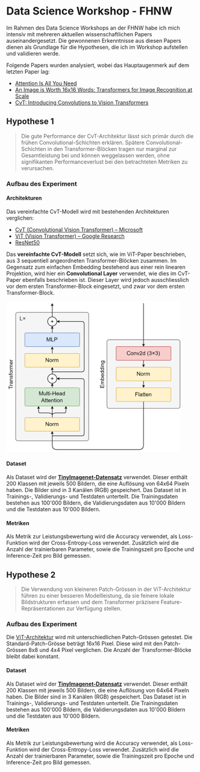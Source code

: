 # Data Science Workshop - FHNW

Im Rahmen des Data Science Workshops an der FHNW habe ich mich intensiv mit mehreren aktuellen wissenschaftlichen Papers auseinandergesetzt. Die gewonnenen Erkenntnisse aus diesen Papers dienen als Grundlage für die Hypothesen, die ich im Workshop aufstellen und validieren werde.

Folgende Papers wurden analysiert, wobei das Hauptaugenmerk auf dem letzten Paper lag:

- [Attention Is All You Need](https://proceedings.neurips.cc/paper_files/paper/2017/file/3f5ee243547dee91fbd053c1c4a845aa-Paper.pdf)
- [An Image is Worth 16x16 Words: Transformers for Image Recognition at Scale](https://openreview.net/pdf?id=YicbFdNTTy)
- [CvT: Introducing Convolutions to Vision Transformers](https://openaccess.thecvf.com/content/ICCV2021/papers/Wu_CvT_Introducing_Convolutions_to_Vision_Transformers_ICCV_2021_paper.pdf)

## Hypothese 1

> Die gute Performance der CvT-Architektur lässt sich primär durch die frühen Convolutional-Schichten erklären. Spätere Convolutional-Schichten in den Transformer-Blöcken tragen nur marginal zur Gesamtleistung bei und können weggelassen werden, ohne signifikanten Performanceverlust bei den betrachteten Metriken zu verursachen.

### Aufbau des Experiment

#### Architekturen

Das vereinfachte CvT-Modell wird mit bestehenden Architekturen verglichen:

- [CvT (Convolutional Vision Transformer) – Microsoft](https://github.com/microsoft/CvT)
- [ViT (Vision Transformer) – Google Research](https://github.com/google-research/vision_transformer)
- [ResNet50](https://pytorch.org/vision/main/models/generated/torchvision.models.resnet50.html)

Das **vereinfachte CvT-Modell** setzt sich, wie im ViT-Paper beschrieben, aus 3 sequentiell angeordneten Transformer-Blöcken zusammen. Im Gegensatz zum einfachen Embedding bestehend aus einer rein linearen Projektion, wird hier ein **Convolutional Layer** verwendet, wie dies im CvT-Paper ebenfalls beschrieben ist. Dieser Layer wird jedoch ausschliesslich vor dem ersten Transformer-Block eingesetzt, und zwar vor dem ersten Transformer-Block.

<img src="./CvT-simplified.drawio.png" alt="Hybrides Modell" height="400"/>

#### Dataset

Als Dataset wird der **[TinyImagenet-Datensatz](https://www.kaggle.com/datasets/akash2sharma/tiny-imagenet)** verwendet. Dieser enthält 200 Klassen mit jeweils 500 Bildern, die eine Auflösung von 64x64 Pixeln haben. Die Bilder sind in 3 Kanälen (RGB) gespeichert. Das Dataset ist in Trainings-, Validierungs- und Testdaten unterteilt. Die Trainingsdaten bestehen aus 100'000 Bildern, die Validierungsdaten aus 10'000 Bildern und die Testdaten aus 10'000 Bildern.

#### Metriken

Als Metrik zur Leistungsbewertung wird die Accuracy verwendet, als Loss-Funktion wird der Cross-Entropy-Loss verwendet.
Zusätzlich wird die Anzahl der trainierbaren Parameter, sowie die Trainingszeit pro Epoche und Inference-Zeit pro Bild gemessen.

## Hypothese 2

> Die Verwendung von kleineren Patch-Grössen in der ViT-Architektur führen zu einer besseren Modellleistung, da sie feinere lokale Bildstrukturen erfassen und dem Transformer präzisere Feature-Repräsentationen zur Verfügung stellen.

### Aufbau des Experiment

Die [ViT-Architektur](https://github.com/google-research/vision_transformer) wird mit unterschiedlichen Patch-Grössen getestet. Die Standard-Patch-Grösse beträgt 16x16 Pixel. Diese wird mit den Patch-Grössen 8x8 und 4x4 Pixel verglichen. Die Anzahl der Transformer-Blöcke bleibt dabei konstant.

#### Dataset

Als Dataset wird der **[TinyImagenet-Datensatz](https://www.kaggle.com/datasets/akash2sharma/tiny-imagenet)** verwendet. Dieser enthält 200 Klassen mit jeweils 500 Bildern, die eine Auflösung von 64x64 Pixeln haben. Die Bilder sind in 3 Kanälen (RGB) gespeichert. Das Dataset ist in Trainings-, Validierungs- und Testdaten unterteilt. Die Trainingsdaten bestehen aus 100'000 Bildern, die Validierungsdaten aus 10'000 Bildern und die Testdaten aus 10'000 Bildern.

#### Metriken

Als Metrik zur Leistungsbewertung wird die Accuracy verwendet, als Loss-Funktion wird der Cross-Entropy-Loss verwendet.
Zusätzlich wird die Anzahl der trainierbaren Parameter, sowie die Trainingszeit pro Epoche und Inference-Zeit pro Bild gemessen.
